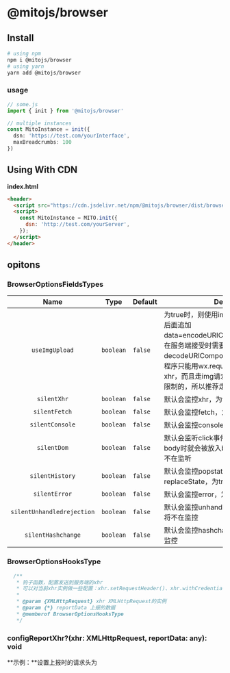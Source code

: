 # @mitojs/browser



## Install

```bash
# using npm
npm i @mitojs/browser
# using yarn
yarn add @mitojs/browser
```


### usage

```typescript
// some.js
import { init } from '@mitojs/browser'

// multiple instances
const MitoInstance = init({
  dsn: 'https://test.com/yourInterface',
  maxBreadcrumbs: 100
})
```



## Using With CDN
**index.html**

```html
<header>
  <script src="https://cdn.jsdelivr.net/npm/@mitojs/browser/dist/browser.min.js"></script>
  <script>
    const MitoInstance = MITO.init({
      dsn: 'http://test.com/yourServer',
    });
  </script>
</header>
```


## opitons

### BrowserOptionsFieldsTypes

|              Name              | Type      | Default    | Description                                                  |
| :----------------------------: | --------- | ---------- | ------------------------------------------------------------ |
| `useImgUpload` | `boolean` | `false` | 为true时，则使用img上报的方式，会在dsn后面追加data=encodeURIComponent(reportData)，在服务端接受时需要decodeURIComponent，默认为false。（小程序只能用wx.request上报的方式，也就是xhr，而且走img请求的话，url是有字符长度限制的，所以推荐走xhr） |
|          `silentXhr`           | `boolean` | `false`    | 默认会监控xhr，为true时，将不再监控                          |
|         `silentFetch`          | `boolean` | `false`    | 默认会监控fetch，为true时，将不再监控                        |
|        `silentConsole`         | `boolean` | `false`    | 默认会监控console，为true时，将不再监控                      |
|          `silentDom`           | `boolean` | `false`    | 默认会监听click事件，当用户点击的标签不是body时就会被放入breadcrumb，为true，将不在监听 |
|        `silentHistory`         | `boolean` | `false`    | 默认会监控popstate、pushState、replaceState，为true时，将不再监控 |
|         `silentError`          | `boolean` | `false`    | 默认会监控error，为true时，将不在监控                        |
|   `silentUnhandledrejection`   | `boolean` | `false`    | 默认会监控unhandledrejection，为true时，将不在监控           |
|       `silentHashchange`       | `boolean` | `false`    | 默认会监控hashchange，为true时，将不在监控                   |


### BrowserOptionsHooksType

```js
  /**
   * 钩子函数，配置发送到服务端的xhr
   * 可以对当前xhr实例做一些配置：xhr.setRequestHeader()、xhr.withCredentials
   *
   * @param {XMLHttpRequest} xhr XMLHttpRequest的实例
   * @param {*} reportData 上报的数据
   * @memberof BrowserOptionsHooksType
   */
```
### configReportXhr?(xhr: XMLHttpRequest, reportData: any): void

**示例：**设置上报时的请求头为


